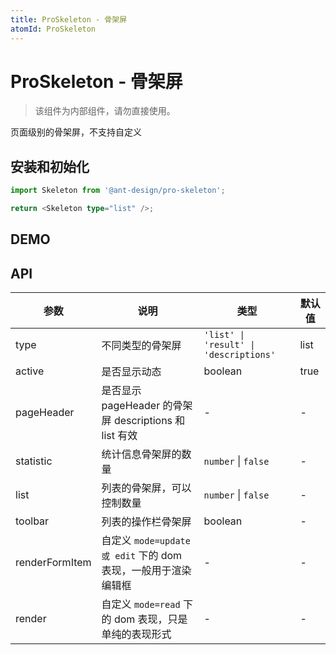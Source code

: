 ```yaml
---
title: ProSkeleton - 骨架屏
atomId: ProSkeleton
---
```


# ProSkeleton - 骨架屏

> 该组件为内部组件，请勿直接使用。

页面级别的骨架屏，不支持自定义

## 安装和初始化

```typescript | pure
import Skeleton from '@ant-design/pro-skeleton';

return <Skeleton type="list" />;
```

## DEMO

<code src="../../demos/skeleton/list.tsx" title="列表页面" ></code>

<code src="../../demos/skeleton/list.static.tsx" title="静态列表" debug></code>

<code src="../../demos/skeleton/result.tsx" title="结果页"></code>

<code src="../../demos/skeleton/descriptions.tsx" title="详情页"></code>

## API

| 参数 | 说明 | 类型 | 默认值 |
| --- | --- | --- | --- |
| type | 不同类型的骨架屏 | `'list' \| 'result' \| 'descriptions'` | list |
| active | 是否显示动态 | boolean | true |
| pageHeader | 是否显示 pageHeader 的骨架屏 descriptions 和 list 有效 | - | - |
| statistic | 统计信息骨架屏的数量 | `number` \| `false` | - |
| list | 列表的骨架屏，可以控制数量 | `number` \| `false` | - |
| toolbar | 列表的操作栏骨架屏 | boolean | - |
| renderFormItem | 自定义 `mode=update 或 edit` 下的 dom 表现，一般用于渲染编辑框 | - | - |
| render | 自定义 `mode=read` 下的 dom 表现，只是单纯的表现形式 | - | - |
